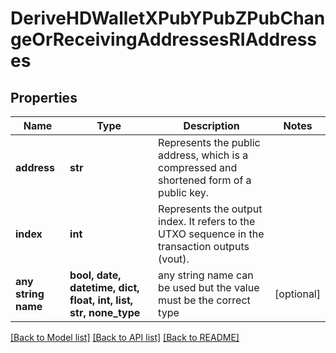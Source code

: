 # DeriveHDWalletXPubYPubZPubChangeOrReceivingAddressesRIAddresses


## Properties
Name | Type | Description | Notes
------------ | ------------- | ------------- | -------------
**address** | **str** | Represents the public address, which is a compressed and shortened form of a public key. | 
**index** | **int** | Represents the output index. It refers to the UTXO sequence in the transaction outputs (vout). | 
**any string name** | **bool, date, datetime, dict, float, int, list, str, none_type** | any string name can be used but the value must be the correct type | [optional]

[[Back to Model list]](../README.md#documentation-for-models) [[Back to API list]](../README.md#documentation-for-api-endpoints) [[Back to README]](../README.md)


